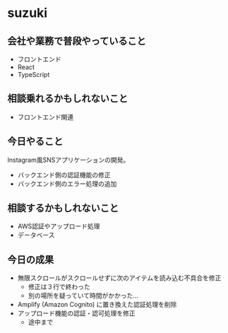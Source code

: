 # suzuki

## 会社や業務で普段やっていること

- フロントエンド
- React
- TypeScript

## 相談乗れるかもしれないこと

- フロントエンド関連

## 今日やること

Instagram風SNSアプリケーションの開発。

- バックエンド側の認証機能の修正
- バックエンド側のエラー処理の追加

## 相談するかもしれないこと

- AWS認証やアップロード処理
- データベース

## 今日の成果

- 無限スクロールがスクロールせずに次のアイテムを読み込む不具合を修正
  - 修正は３行で終わった
  - 別の場所を疑っていて時間がかかった…
- Amplify (Amazon Cognito) に置き換えた認証処理を削除
- アップロード機能の認証・認可処理を修正
  - 途中まで
